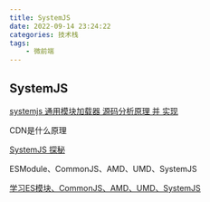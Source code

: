 ```yaml
---
title: SystemJS
date: 2022-09-14 23:24:22
categories: 技术栈
tags: 
    - 微前端
---
```


## SystemJS


[systemjs 通用模块加载器 源码分析原理 并 实现](https://codeantenna.com/a/r4IDkV7IxL)

CDN是什么原理

[SystemJS 探秘](https://zhuanlan.zhihu.com/p/402155045)

ESModule、CommonJS、AMD、UMD、SystemJS

[学习ES模块、CommonJS、AMD、UMD、SystemJS](https://juejin.cn/post/6870141103958589454#comment)
